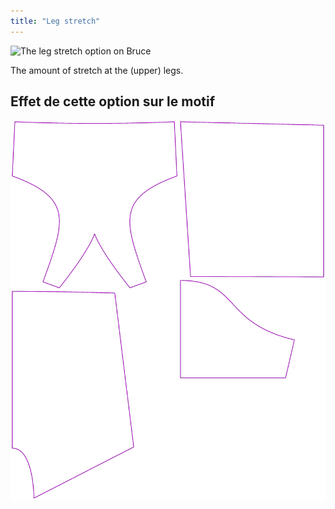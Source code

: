 ```yaml
---
title: "Leg stretch"
---
```


![The leg stretch option on Bruce](./legstretch.svg)

The amount of stretch at the (upper) legs.

## Effet de cette option sur le motif

![This image shows the effect of this option by superimposing several variants that have a different value for this option](bruce_legstretch_sample.svg "Effect of this option on the pattern")
